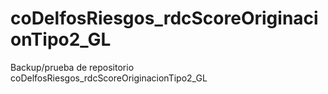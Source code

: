 # coDelfosRiesgos_rdcScoreOriginacionTipo2_GL
Backup/prueba de repositorio coDelfosRiesgos_rdcScoreOriginacionTipo2_GL
